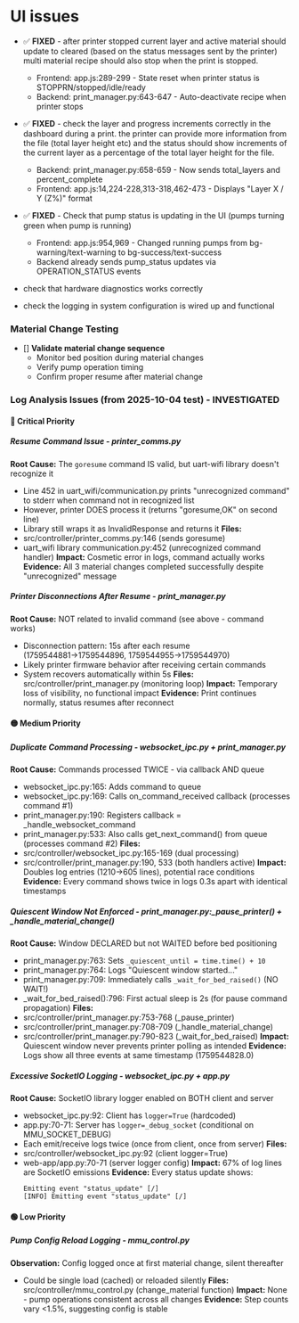 
# UI issues
- ✅ **FIXED** - after printer stopped current layer and active material should update to cleared (based on the status messages sent by the printer) multi material recipe should also stop when the print is stopped.
  - Frontend: app.js:289-299 - State reset when printer status is STOPPRN/stopped/idle/ready
  - Backend: print_manager.py:643-647 - Auto-deactivate recipe when printer stops

- ✅ **FIXED** - check the layer and progress increments correctly in the dashboard during a print. the printer can provide more information from the file (total layer height etc) and the status should show increments of the current layer as a percentage of the total layer height for the file.
  - Backend: print_manager.py:658-659 - Now sends total_layers and percent_complete
  - Frontend: app.js:14,224-228,313-318,462-473 - Displays "Layer X / Y (Z%)" format

- ✅ **FIXED** - Check that pump status is updating in the UI (pumps turning green when pump is running)
  - Frontend: app.js:954,969 - Changed running pumps from bg-warning/text-warning to bg-success/text-success
  - Backend already sends pump_status updates via OPERATION_STATUS events

- check that hardware diagnostics works correctly

- check the logging in system configuration is wired up and functional 







### Material Change Testing
- [] **Validate material change sequence**
  - Monitor bed position during material changes
  - Verify pump operation timing
  - Confirm proper resume after material change

### Log Analysis Issues (from 2025-10-04 test) - INVESTIGATED

#### 🔴 Critical Priority

##### **Resume Command Issue** - printer_comms.py
**Root Cause:** The `goresume` command IS valid, but uart-wifi library doesn't recognize it
- Line 452 in uart_wifi/communication.py prints "unrecognized command" to stderr when command not in recognized list
- However, printer DOES process it (returns "goresume,OK" on second line)
- Library still wraps it as InvalidResponse and returns it
**Files:**
- src/controller/printer_comms.py:146 (sends goresume)
- uart_wifi library communication.py:452 (unrecognized command handler)
**Impact:** Cosmetic error in logs, command actually works
**Evidence:** All 3 material changes completed successfully despite "unrecognized" message

##### **Printer Disconnections After Resume** - print_manager.py
**Root Cause:** NOT related to invalid command (see above - command works)
- Disconnection pattern: 15s after each resume (1759544881→1759544896, 1759544955→1759544970)
- Likely printer firmware behavior after receiving certain commands
- System recovers automatically within 5s
**Files:** src/controller/print_manager.py (monitoring loop)
**Impact:** Temporary loss of visibility, no functional impact
**Evidence:** Print continues normally, status resumes after reconnect

#### 🟡 Medium Priority

##### **Duplicate Command Processing** - websocket_ipc.py + print_manager.py
**Root Cause:** Commands processed TWICE - via callback AND queue
- websocket_ipc.py:165: Adds command to queue
- websocket_ipc.py:169: Calls on_command_received callback (processes command #1)
- print_manager.py:190: Registers callback = _handle_websocket_command
- print_manager.py:533: Also calls get_next_command() from queue (processes command #2)
**Files:**
- src/controller/websocket_ipc.py:165-169 (dual processing)
- src/controller/print_manager.py:190, 533 (both handlers active)
**Impact:** Doubles log entries (1210→605 lines), potential race conditions
**Evidence:** Every command shows twice in logs 0.3s apart with identical timestamps

##### **Quiescent Window Not Enforced** - print_manager.py:_pause_printer() + _handle_material_change()
**Root Cause:** Window DECLARED but not WAITED before bed positioning
- print_manager.py:763: Sets `_quiescent_until = time.time() + 10`
- print_manager.py:764: Logs "Quiescent window started..."
- print_manager.py:709: Immediately calls `_wait_for_bed_raised()` (NO WAIT!)
- _wait_for_bed_raised():796: First actual sleep is 2s (for pause command propagation)
**Files:**
- src/controller/print_manager.py:753-768 (_pause_printer)
- src/controller/print_manager.py:708-709 (_handle_material_change)
- src/controller/print_manager.py:790-823 (_wait_for_bed_raised)
**Impact:** Quiescent window never prevents printer polling as intended
**Evidence:** Logs show all three events at same timestamp (1759544828.0)

##### **Excessive SocketIO Logging** - websocket_ipc.py + app.py
**Root Cause:** SocketIO library logger enabled on BOTH client and server
- websocket_ipc.py:92: Client has `logger=True` (hardcoded)
- app.py:70-71: Server has `logger=_debug_socket` (conditional on MMU_SOCKET_DEBUG)
- Each emit/receive logs twice (once from client, once from server)
**Files:**
- src/controller/websocket_ipc.py:92 (client logger=True)
- web-app/app.py:70-71 (server logger config)
**Impact:** 67% of log lines are SocketIO emissions
**Evidence:** Every status update shows:
  ```
  Emitting event "status_update" [/]
  [INFO] Emitting event "status_update" [/]
  ```

#### 🟢 Low Priority

##### **Pump Config Reload Logging** - mmu_control.py
**Observation:** Config logged once at first material change, silent thereafter
- Could be single load (cached) or reloaded silently
**Files:** src/controller/mmu_control.py (change_material function)
**Impact:** None - pump operations consistent across all changes
**Evidence:** Step counts vary <1.5%, suggesting config is stable

